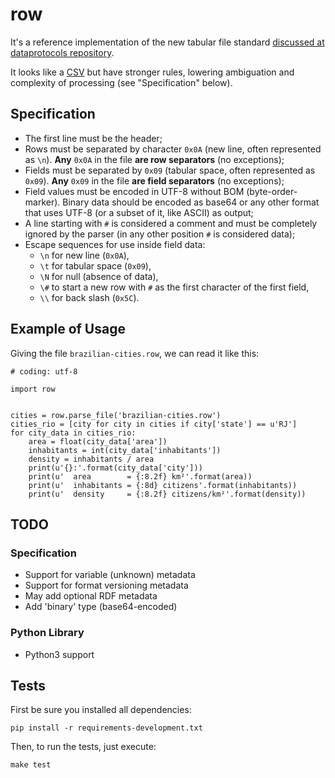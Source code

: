 # row

It's a reference implementation of the new tabular file standard [discussed at
dataprotocols
repository](https://github.com/dataprotocols/dataprotocols/issues/76).

It looks like a [CSV](http://en.wikipedia.org/wiki/Comma-separated_values) but
have stronger rules, lowering ambiguation and complexity of processing (see
"Specification" below).


## Specification

- The first line must be the header;
- Rows must be separated by character `0x0A` (new line, often represented as
  `\n`). **Any** `0x0A` in the file **are row separators** (no exceptions);
- Fields must be separated by `0x09` (tabular space, often represented as
  `0x09`). **Any** `0x09` in the file **are field separators** (no exceptions);
- Field values must be encoded in UTF-8 without BOM (byte-order-marker).
  Binary data should be encoded as base64 or any other format that uses UTF-8
  (or a subset of it, like ASCII) as output;
- A line starting with `#` is considered a comment and must be completely
  ignored by the parser (in any other position `#` is considered data);
- Escape sequences for use inside field data:
  - `\n` for new line (`0x0A`),
  - `\t` for tabular space (`0x09`),
  - `\N` for null (absence of data),
  - `\#` to start a new row with `#` as the first character of the first field,
  - `\\` for back slash (`0x5C`).


## Example of Usage

Giving the file `brazilian-cities.row`, we can read it like this:

    # coding: utf-8

    import row


    cities = row.parse_file('brazilian-cities.row')
    cities_rio = [city for city in cities if city['state'] == u'RJ']
    for city_data in cities_rio:
        area = float(city_data['area'])
        inhabitants = int(city_data['inhabitants'])
        density = inhabitants / area
        print(u'{}:'.format(city_data['city']))
        print(u'  area        = {:8.2f} km²'.format(area))
        print(u'  inhabitants = {:8d} citizens'.format(inhabitants))
        print(u'  density     = {:8.2f} citizens/km²'.format(density))


## TODO

### Specification

- Support for variable (unknown) metadata
- Support for format versioning metadata
- May add optional RDF metadata
- Add 'binary' type (base64-encoded)


### Python Library

- Python3 support


## Tests

First be sure you installed all dependencies:

    pip install -r requirements-development.txt

Then, to run the tests, just execute:

    make test

